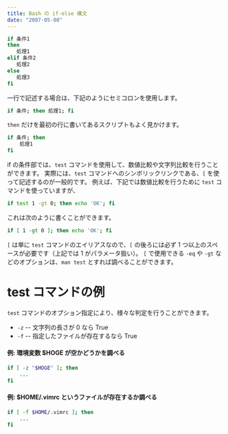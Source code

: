 ```yaml
---
title: Bash の if-else 構文
date: "2007-05-08"
---
```


```bash
if 条件1
then
   処理1
elif 条件2
   処理2
else
   処理3
fi
```

一行で記述する場合は、下記のようにセミコロンを使用します。

```bash
if 条件; then 処理1; fi
```

```then``` だけを最初の行に書いてあるスクリプトもよく見かけます。

```bash
if 条件; then
    処理1
fi
```

if の条件部では、```test``` コマンドを使用して、数値比較や文字列比較を行うことができます。
実際には、```test``` コマンドへのシンボリックリンクである、```[``` を使って記述するのが一般的です。
例えば、下記では数値比較を行うために ```test``` コマンドを使っていますが、

```bash
if test 1 -gt 0; then echo 'OK'; fi
```

これは次のように書くことができます。

```bash
if [ 1 -gt 0 ]; then echo 'OK'; fi
```

```[``` は単に ```test``` コマンドのエイリアスなので、```[``` の後ろには必ず 1 つ以上のスペースが必要です（上記では 1 がパラメータ扱い）。
```[``` で使用できる ```-eq``` や ```-gt``` などのオプションは、```man test``` とすれば調べることができます。

test コマンドの例
====

```test``` コマンドのオプション指定により、様々な判定を行うことができます。

* ```-z``` -- 文字列の長さが 0 なら True
* ```-f``` -- 指定したファイルが存在するなら True

#### 例: 環境変数 $HOGE が空かどうかを調べる
```bash
if [ -z "$HOGE" ]; then
    ...
fi
```

#### 例: $HOME/.vimrc というファイルが存在するか調べる
```bash
if [ -f $HOME/.vimrc ]; then
    ...
fi
```
